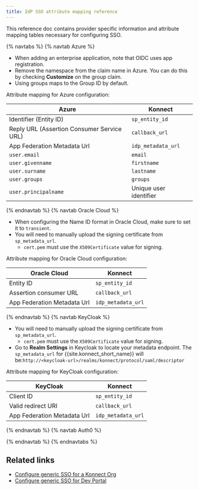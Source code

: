 ```yaml
---
title: IdP SSO attribute mapping reference
---
```


This reference doc contains provider specific information and attribute mapping tables necessary for configuring SSO.

{% navtabs %}
{% navtab Azure %}
* When adding an enterprise application, note that OIDC uses app registration.
* Remove the namespace from the claim name in Azure. You can do this by checking **Customize** on the group claim.
* Using groups maps to the Group ID by default.

Attribute mapping for Azure configuration:

| Azure                                       | Konnect                  |
|---------------------------------------------|--------------------------|
| Identifier (Entity ID)                      | `sp_entity_id`           |
| Reply URL (Assertion Consumer Service URL)  | `callback_url`           |
| App Federation Metadata Url                 | `idp_metadata_url`       |
| `user.email`                                | `email`                  |
| `user.givenname`                            | `firstname`              |
| `user.surname`                              | `lastname`               |
| `user.groups`                               | `groups`                 |
| `user.principalname`                        | Unique user identifier   |

{% endnavtab %}
{% navtab Oracle Cloud %}

* When configuring the Name ID format in Oracle Cloud, make sure to set it to `transient`.
* You will need to manually upload the signing certificate from `sp_metadata_url`.
   - `cert.pem` must use the `X509Certificate` value for signing.

Attribute mapping for Oracle Cloud configuration:

| Oracle Cloud                                | Konnect                  |
|---------------------------------------------|--------------------------|
| Entity ID                                   | `sp_entity_id`           |
| Assertion consumer URL                      | `callback_url`           |
| App Federation Metadata Url                 | `idp_metadata_url`       |

{% endnavtab %}
{% navtab KeyCloak %}

* You will need to manually upload the signing certificate from `sp_metadata_url`.
   - `cert.pem` must use the `X509Certificate` value for signing.
* Go to **Realm Settings** in Keycloak to locate your metadata endpoint. The `sp_metadata_url` for {{site.konnect_short_name}} will be:`http://<keycloak-url>/realms/konnect/protocol/saml/descriptor`

Attribute mapping for KeyCloak configuration:

| KeyCloak                                    | Konnect                  |
|---------------------------------------------|--------------------------|
| Client ID                                   | `sp_entity_id`           |
| Valid redirect URI                          | `callback_url`           |
| App Federation Metadata Url                 | `idp_metadata_url`       |

{% endnavtab %}
{% navtab Auth0 %}

{% endnavtab %}
{% endnavtabs %}

## Related links

* [Configure generic SSO for a Konnect Org](/konnect/org-management/sso/)
* [Configure generic SSO for Dev Portal](/konnect/dev-portal/sso/)